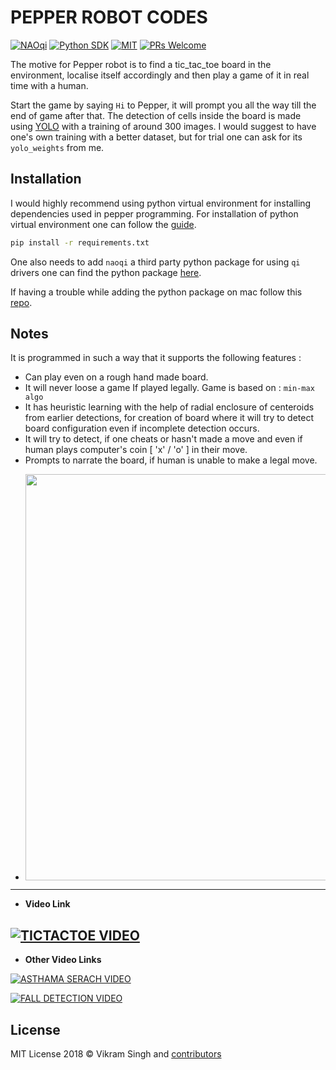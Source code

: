 # PEPPER ROBOT CODES

[![NAOqi][naoqi-image]][naoqi-url] [![Python SDK ][sdk-image]][sdk-url] [![MIT][mit-image]][mit-url] [![PRs Welcome](https://img.shields.io/badge/PRs-welcome-brightgreen.svg?style=flat)](http://makeapullrequest.com)

The motive for Pepper robot is to find a tic_tac_toe board in the environment, localise itself accordingly and then play a game of it in real time with a human.

Start the game by saying `Hi` to Pepper, it will prompt you all the way till the end of game after that. The detection of cells inside the board is made using [YOLO](https://pjreddie.com/darknet/yolo/) with a training of around 300 images. I would suggest to have one's own training with a better dataset, but for trial one can ask for its `yolo_weights` from me.

## Installation

I would highly recommend using python virtual environment for installing dependencies used in pepper programming. For installation of python virtual environment one can follow the [guide](http://docs.python-guide.org/en/latest/dev/virtualenvs/).

```bash
pip install -r requirements.txt
```

One also needs to add `naoqi` a third party python package for using `qi` drivers one can find the python package [here](https://community.ald.softbankrobotics.com/en/resources/software/language/en-gb/field_software_type/sdk/robot/nao-2).

If having a trouble while adding the python package on mac follow this [repo](https://github.com/maverickjoy/pepper-nao_python_installation_mac).

## Notes

It is programmed in such a way that it supports the following features :
- Can play even on a rough hand made board.
- It will never loose a game If played legally. Game is based on : `min-max algo`
- It has heuristic learning with the help of radial enclosure of centeroids from earlier detections, for creation of board where it will try to detect board configuration even if incomplete detection occurs.
- It will try to detect, if one cheats or hasn't made a move and even if human plays computer's coin [ 'x' / 'o' ] in their move.
- Prompts to narrate the board, if human is unable to make a legal move.
- <p align="center"><img src="https://raw.githubusercontent.com/maverickjoy/pepper-tic-tac-toe/master/docs/game.jpg" width="650"></p>

---

- **Video Link**

[![TICTACTOE VIDEO][video-image-3]][video-url-3]
---

- **Other Video Links**

[![ASTHAMA SERACH VIDEO][video-image-1]][video-url-1]

[![FALL DETECTION VIDEO][video-image-2]][video-url-2]

## License

MIT License 2018 © Vikram Singh and [contributors](https://github.com/maverickjoy/pepper-codes/graphs/contributors)

[sdk-url]: https://community.ald.softbankrobotics.com/en/resources/software/language/en-gb/robot/pepper-3
[sdk-image]: https://img.shields.io/badge/Python%202.7%20SDK-2.5.5-008C96.svg?style=flat

[naoqi-url]: https://developer.softbankrobotics.com/us-en/downloads/pepper
[naoqi-image]: https://img.shields.io/badge/NAOqi-2.5.5-008C96.svg

[mit-image]: https://img.shields.io/badge/license-MIT-blue.svg
[mit-url]: https://opensource.org/licenses/MIT

[video-image-1]: https://img.youtube.com/vi/lcxtWwkrp4c/0.jpg
[video-url-1]: https://youtu.be/lcxtWwkrp4c

[video-image-2]: https://img.youtube.com/vi/n_cCs7YTf70/0.jpg
[video-url-2]: https://youtu.be/n_cCs7YTf70

[video-image-3]: https://img.youtube.com/vi/a2yzU2n8eSA/0.jpg
[video-url-3]: https://youtu.be/a2yzU2n8eSA
